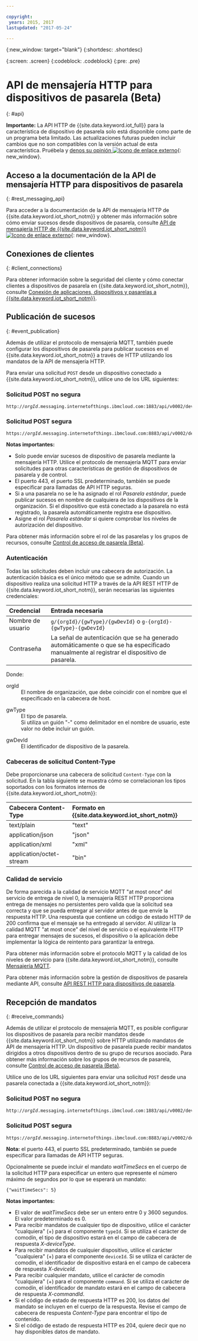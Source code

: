 ```yaml
---

copyright:
 years: 2015, 2017
lastupdated: "2017-05-24"

---
```


{:new_window: target="blank"}
{:shortdesc: .shortdesc}

{:screen: .screen}
{:codeblock: .codeblock}
{:pre: .pre}

# API de mensajería HTTP para dispositivos de pasarela (Beta)
{: #api}

**Importante:** La API HTTP de {{site.data.keyword.iot_full}} para la característica de dispositivo de pasarela solo está disponible como parte de un programa beta limitado. Las actualizaciones futuras pueden incluir cambios que no son compatibles con la versión actual de esta característica. Pruébela y [denos su opinión ![Icono de enlace externo](../../../icons/launch-glyph.svg)](https://developer.ibm.com/answers/smart-spaces/17/internet-of-things.html){: new_window}.

## Acceso a la documentación de la API de mensajería HTTP para dispositivos de pasarela
{: #rest_messaging_api}

Para acceder a la documentación de la API de mensajería HTTP de {{site.data.keyword.iot_short_notm}} y obtener más información sobre cómo enviar sucesos desde dispositivos de pasarela, consulte [API de mensajería HTTP de {{site.data.keyword.iot_short_notm}} ![Icono de enlace externo](../../../icons/launch-glyph.svg)](https://docs.internetofthings.ibmcloud.com/apis/swagger/v0002/http-messaging.html){: new_window}.


## Conexiones de clientes
{: #client_connections}

Para obtener información sobre la seguridad del cliente y cómo conectar clientes a dispositivos de pasarela en {{site.data.keyword.iot_short_notm}}, consulte [Conexión de aplicaciones, dispositivos y pasarelas a {{site.data.keyword.iot_short_notm}}](../reference/security/connect_devices_apps_gw.html).


## Publicación de sucesos
{: #event_publication}

Además de utilizar el protocolo de mensajería MQTT, también puede configurar los dispositivos de pasarela para publicar sucesos en el {{site.data.keyword.iot_short_notm}} a través de HTTP utilizando los mandatos de la API de mensajería HTTP.

Para enviar una solicitud `POST` desde un dispositivo conectado a {{site.data.keyword.iot_short_notm}}, utilice uno de los URL siguientes:

### Solicitud POST no segura
<pre class="pre"><code class="hljs">http://<var class="keyword varname">orgId</var>.messaging.internetofthings.ibmcloud.com:1883/api/v0002/device/types/<var class="keyword varname">typeId</var>/devices/<var class="keyword varname">deviceId</var>/events/<var class="keyword varname">eventId</var></code></pre>

### Solicitud POST segura
<pre class="pre"><code class="hljs">https://<var class="keyword varname">orgId</var>.messaging.internetofthings.ibmcloud.com:8883/api/v0002/device/types/<var class="keyword varname">typeId</var>/devices/<var class="keyword varname">deviceId</var>/events/<var class="keyword varname">eventId</var></code></pre>

**Notas importantes:**
- Solo puede enviar sucesos de dispositivo de pasarela mediante la mensajería HTTP. Utilice el protocolo de mensajería MQTT para enviar solicitudes para otras características de gestión de dispositivos de pasarela y de control.
- El puerto 443, el puerto SSL predeterminado, también se puede especificar para llamadas de API HTTP seguras.
- Si a una pasarela no se le ha asignado el rol *Pasarela estándar*, puede publicar sucesos en nombre de cualquiera de los dispositivos de la organización. Si el dispositivo que está conectado a la pasarela no está registrado, la pasarela automáticamente registra ese dispositivo.
- Asigne el rol *Pasarela estándar* si quiere comprobar los niveles de autorización del dispositivo.

Para obtener más información sobre el rol de las pasarelas y los grupos de recursos, consulte [Control de acceso de pasarela (Beta)](../gateways/gateway-access-control.html).

### Autenticación

Todas las solicitudes deben incluir una cabecera de autorización. La autenticación básica es el único método que se admite. Cuando un dispositivo realiza una solicitud HTTP a través de la API REST HTTP de {{site.data.keyword.iot_short_notm}}, serán necesarias las siguientes credenciales:

|Credencial|Entrada necesaria|
|:---|:---|
|Nombre de usuario| `g/{orgId}/{gwType}/{gwDevId}` o `g-{orgId}-{gwType}-{gwDevId}`
|Contraseña| La señal de autenticación que se ha generado automáticamente o que se ha especificado manualmente al registrar el dispositivo de pasarela.

Donde:

<dl>
<dt>orgId</dt>  
<dd>El nombre de organización, que debe coincidir con el nombre que el especificado en la cabecera de host.</dd>

<p></p>
<dt>gwType</dt>  
<dd>El tipo de pasarela. </dd>
<dd>Si utiliza un guión "-" como delimitador en el nombre de usuario, este valor no debe incluir un guión. </dd>
<p></p>
<dt>gwDevId</dt>  
<dd>El identificador de dispositivo de la pasarela. </dd>
</dl>


### Cabeceras de solicitud Content-Type

Debe proporcionarse una cabecera de solicitud `Content-Type` con la solicitud. En la tabla siguiente se muestra cómo se correlacionan los tipos soportados con los formatos internos de {{site.data.keyword.iot_short_notm}}:

|Cabecera Content-Type|Formato en {{site.data.keyword.iot_short_notm}}|
|:---|:---|
|text/plain|"text"
|application/json| "json"
|application/xml | "xml"
|application/octet-stream|"bin"

### Calidad de servicio

De forma parecida a la calidad de servicio MQTT "at most once" del servicio de entrega de nivel 0, la mensajería REST HTTP proporciona entrega de mensajes no persistentes pero valida que la solicitud sea correcta y que se pueda entregar al servidor antes de que envíe la respuesta HTTP. Una respuesta que contiene un código de estado HTTP de 200 confirma que el mensaje se ha entregado al servidor. Al utilizar la calidad MQTT "at most once" del nivel de servicio o el equivalente HTTP para entregar mensajes de sucesos, el dispositivo o la aplicación debe implementar la lógica de reintento para garantizar la entrega.

Para obtener más información sobre el protocolo MQTT y la calidad de los niveles de servicio para {{site.data.keyword.iot_short_notm}}, consulte [Mensajería MQTT](../reference/mqtt/index.html).

Para obtener más información sobre la gestión de dispositivos de pasarela mediante API, consulte [API REST HTTP para dispositivos de pasarela](../gateways/gw_api.html).

## Recepción de mandatos
{: #receive_commands}

Además de utilizar el protocolo de mensajería MQTT, es posible configurar los dispositivos de pasarela para recibir mandatos desde {{site.data.keyword.iot_short_notm}} sobre HTTP utilizando mandatos de API de mensajería HTTP. Un dispositivo de pasarela puede recibir mandatos dirigidos a otros dispositivos dentro de su grupo de recursos asociado. Para obtener más información sobre los grupos de recursos de pasarela, consulte [Control de acceso de pasarela (Beta)](../gateways/gateway-access-control.html).

Utilice uno de los URL siguientes para enviar una solicitud `POST` desde una pasarela conectada a {{site.data.keyword.iot_short_notm}}:

### Solicitud POST no segura
<pre class="pre"><code class="hljs">http://<var class="keyword varname">orgId</var>.messaging.internetofthings.ibmcloud.com:1883/api/v0002/device/types/<var class="keyword varname">typeId</var>/devices/<var class="keyword varname">deviceId</var>/commands/<var class="keyword varname">command</var>/request</code></pre>

### Solicitud POST segura

<pre class="pre"><code class="hljs">https://<var class="keyword varname">orgId</var>.messaging.internetofthings.ibmcloud.com:8883/api/v0002/device/types/<var class="keyword varname">typeId</var>/devices/<var class="keyword varname">deviceId</var>/commands/<var class="keyword varname">command</var>/request</code></pre>

**Nota:** el puerto 443, el puerto SSL predeterminado, también se puede especificar para llamadas de API HTTP seguras.

Opcionalmente se puede incluir el mandato *waitTimeSecs* en el cuerpo de la solicitud HTTP para especificar un entero que represente el número máximo de segundos por lo que se esperará un mandato: 
<pre class="pre"><code class="hljs">{"waitTimeSecs": 5} </code></pre>


**Notas importantes:**
- El valor de *waitTimeSecs* debe ser un entero entre 0 y 3600 segundos. El valor predeterminado es 0.
- Para recibir mandatos de cualquier tipo de dispositivo, utilice el carácter "cualquiera" (+) para el componente `typeId`. Si se utiliza el carácter de comodín, el tipo de dispositivo estará en el campo de cabecera de respuesta *X-deviceType*. 
- Para recibir mandatos de cualquier dispositivo, utilice el carácter "cualquiera" (+) para el componente `deviceId`. Si se utiliza el carácter de comodín, el identificador de dispositivo estará en el campo de cabecera de respuesta *X-deviceId*. 
- Para recibir cualquier mandato, utilice el carácter de comodín "cualquiera" (+) para el componente `command`. Si se utiliza el carácter de comodín, el identificador de mandato estará en el campo de cabecera de respuesta *X-commandId*. 
- Si el código de estado de respuesta HTTP es 200, los datos del mandato se incluyen en el cuerpo de la respuesta. Revise el campo de cabecera de respuesta *Content-Type* para encontrar el tipo de contenido. 
- Si el código de estado de respuesta HTTP es 204, quiere decir que no hay disponibles datos de mandato. 
